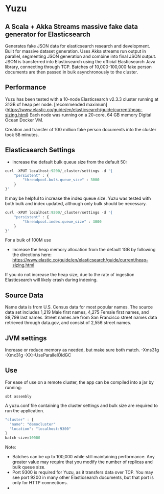 # Yuzu
## A Scala + Akka Streams massive fake data generator for Elasticsearch

Generates fake JSON data for elasticsearch research and development. Built for massive dataset generation. 
Uses Akka streams run output in parallel, segmenting JSON generation and combine into final JSON output. 
JSON is transferred into Elasticsearch using the official Elasticsearch Java library, connecting through TCP. 
Batches of 10,000-100,000 fake person documents are then passed in bulk asynchronously to the cluster.

## Performance
Yuzu has been tested with a 10-node Elasticsearch v2.3.3 cluster running at 31GB of heap per node. [recommended maximum] (https://www.elastic.co/guide/en/elasticsearch/guide/current/heap-sizing.html) Each node was running on a 20-core, 64 GB memory Digital Ocean Docker VM. 

Creation and transfer of 100 million fake person documents into the cluster took 58 minutes.

## Elasticsearch Settings
* Increase the default bulk queue size from the default 50:
```javascript
curl -XPUT localhost:9200/_cluster/settings -d '{
    "persistent" : {
        "threadpool.bulk.queue_size" : 3000
    }
}'
```

It may be helpful to increase the index queue size. Yuzu was tested with both bulk and index updated, although only bulk should be necessary.
```javascript
curl -XPUT localhost:9200/_cluster/settings -d '{
    "persistent" : {
        "threadpool.index.queue_size" : 3000
    }
}'
```
For a bulk of 100M use

* Increase the heap memory allocation from the default 1GB by following the directions here: 
https://www.elastic.co/guide/en/elasticsearch/guide/current/heap-sizing.html

If you do not increase the heap size, due to the rate of ingestion Elasticsearch will likely crash during indexing.


## Source Data
Name data is from U.S. Census data for most popular names. The source data set includes 1,219 Male first names,
4,275 Female first names, and 88,799 last names. Street names are from San Francisco street names data retrieved through
data.gov, and consist of 2,556 street names.

## JVM settings
Increase or reduce memory as needed, but make sure both match.
-Xms31g
-Xmx31g
-XX:-UseParallelOldGC

## Use
For ease of use on a remote cluster, the app can be compiled into a jar by running:
```
sbt assembly
```
A yuzu.conf file containing the cluster settings and bulk size are required to run the application.
```javascript
"cluster" : {
  "name": "democluster"
  "location": "localhost:9300"
}
batch-size=10000
```
Note:
* Batches can be up to 100,000 while still maintaining performance. Any greater value may require that you modify the number of replicas and bulk queue size.
* Port 9300 is required for Yuzu, as it transfers data over TCP. You may see port 9200 in many other Elasticsearch documents, but that port is only for HTTP connections.
* 
